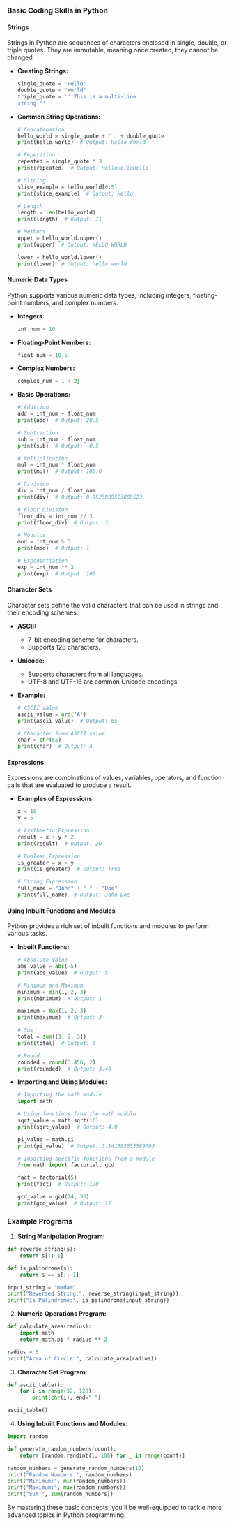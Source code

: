 ### Basic Coding Skills in Python

#### Strings

Strings in Python are sequences of characters enclosed in single, double, or triple quotes. They are immutable, meaning once created, they cannot be changed.

- **Creating Strings:**
  ```python
  single_quote = 'Hello'
  double_quote = "World"
  triple_quote = '''This is a multi-line
  string'''
  ```

- **Common String Operations:**
  ```python
  # Concatenation
  hello_world = single_quote + ' ' + double_quote
  print(hello_world)  # Output: Hello World

  # Repetition
  repeated = single_quote * 3
  print(repeated)  # Output: HelloHelloHello

  # Slicing
  slice_example = hello_world[0:5]
  print(slice_example)  # Output: Hello

  # Length
  length = len(hello_world)
  print(length)  # Output: 11

  # Methods
  upper = hello_world.upper()
  print(upper)  # Output: HELLO WORLD

  lower = hello_world.lower()
  print(lower)  # Output: hello world
  ```

#### Numeric Data Types

Python supports various numeric data types, including integers, floating-point numbers, and complex numbers.

- **Integers:**
  ```python
  int_num = 10
  ```

- **Floating-Point Numbers:**
  ```python
  float_num = 10.5
  ```

- **Complex Numbers:**
  ```python
  complex_num = 1 + 2j
  ```

- **Basic Operations:**
  ```python
  # Addition
  add = int_num + float_num
  print(add)  # Output: 20.5

  # Subtraction
  sub = int_num - float_num
  print(sub)  # Output: -0.5

  # Multiplication
  mul = int_num * float_num
  print(mul)  # Output: 105.0

  # Division
  div = int_num / float_num
  print(div)  # Output: 0.9523809523809523

  # Floor Division
  floor_div = int_num // 3
  print(floor_div)  # Output: 3

  # Modulus
  mod = int_num % 3
  print(mod)  # Output: 1

  # Exponentiation
  exp = int_num ** 2
  print(exp)  # Output: 100
  ```

#### Character Sets

Character sets define the valid characters that can be used in strings and their encoding schemes.

- **ASCII:**
  - 7-bit encoding scheme for characters.
  - Supports 128 characters.

- **Unicode:**
  - Supports characters from all languages.
  - UTF-8 and UTF-16 are common Unicode encodings.

- **Example:**
  ```python
  # ASCII value
  ascii_value = ord('A')
  print(ascii_value)  # Output: 65

  # Character from ASCII value
  char = chr(65)
  print(char)  # Output: A
  ```

#### Expressions

Expressions are combinations of values, variables, operators, and function calls that are evaluated to produce a result.

- **Examples of Expressions:**
  ```python
  x = 10
  y = 5

  # Arithmetic Expression
  result = x + y * 2
  print(result)  # Output: 20

  # Boolean Expression
  is_greater = x > y
  print(is_greater)  # Output: True

  # String Expression
  full_name = "John" + " " + "Doe"
  print(full_name)  # Output: John Doe
  ```

#### Using Inbuilt Functions and Modules

Python provides a rich set of inbuilt functions and modules to perform various tasks.

- **Inbuilt Functions:**
  ```python
  # Absolute Value
  abs_value = abs(-5)
  print(abs_value)  # Output: 5

  # Minimum and Maximum
  minimum = min(1, 2, 3)
  print(minimum)  # Output: 1

  maximum = max(1, 2, 3)
  print(maximum)  # Output: 3

  # Sum
  total = sum([1, 2, 3])
  print(total)  # Output: 6

  # Round
  rounded = round(3.456, 2)
  print(rounded)  # Output: 3.46
  ```

- **Importing and Using Modules:**
  ```python
  # Importing the math module
  import math

  # Using functions from the math module
  sqrt_value = math.sqrt(16)
  print(sqrt_value)  # Output: 4.0

  pi_value = math.pi
  print(pi_value)  # Output: 3.141592653589793

  # Importing specific functions from a module
  from math import factorial, gcd

  fact = factorial(5)
  print(fact)  # Output: 120

  gcd_value = gcd(24, 36)
  print(gcd_value)  # Output: 12
  ```

### Example Programs

1. **String Manipulation Program:**
  ```python
  def reverse_string(s):
      return s[::-1]

  def is_palindrome(s):
      return s == s[::-1]

  input_string = "madam"
  print("Reversed String:", reverse_string(input_string))
  print("Is Palindrome:", is_palindrome(input_string))
  ```

2. **Numeric Operations Program:**
  ```python
  def calculate_area(radius):
      import math
      return math.pi * radius ** 2

  radius = 5
  print("Area of Circle:", calculate_area(radius))
  ```

3. **Character Set Program:**
  ```python
  def ascii_table():
      for i in range(32, 128):
          print(chr(i), end=" ")

  ascii_table()
  ```

4. **Using Inbuilt Functions and Modules:**
  ```python
  import random

  def generate_random_numbers(count):
      return [random.randint(1, 100) for _ in range(count)]

  random_numbers = generate_random_numbers(10)
  print("Random Numbers:", random_numbers)
  print("Minimum:", min(random_numbers))
  print("Maximum:", max(random_numbers))
  print("Sum:", sum(random_numbers))
  ```

By mastering these basic concepts, you'll be well-equipped to tackle more advanced topics in Python programming.
